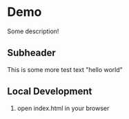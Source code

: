 # Demo

Some description!

## Subheader

This is some more test text "hello world"

## Local Development

1. open index.html in your browser